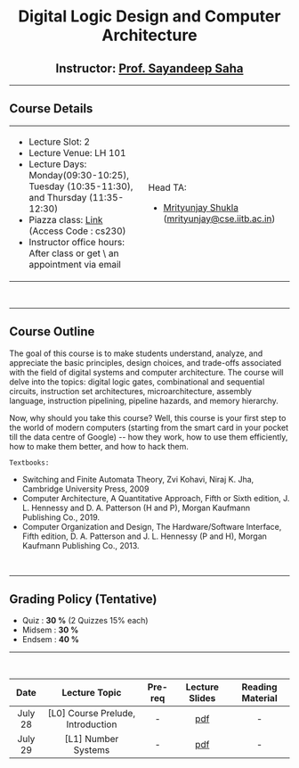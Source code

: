 <center>
    <h1>Digital Logic Design and Computer Architecture</h1>
    <h2>Instructor: <a href="https://sites.google.com/view/sayandeepsaha/home" target=_blank>Prof. Sayandeep Saha</a></h2>
</center>

---------

<h2>Course Details</h2>


<table>

<tr>
<td>

* Lecture Slot: 2
* Lecture Venue: LH 101
* Lecture Days: Monday(09:30-10:25), Tuesday (10:35-11:30), and Thursday (11:35-12:30)
* Piazza class: [Link](https://piazza.com/iit_bombay/summer2025/cs230) (Access Code : cs230)
* Instructor office hours: After class or get \ an appointment via email

</td>
<td>

Head TA:
- [Mrityunjay Shukla](https://mrityunjayshukla411.github.io/) (mrityunjay@cse.iitb.ac.in)

</td>
</tr>
</table>

<br>

---------

<h2>Course Outline</h2>
The goal of this course is to make students understand, analyze, and appreciate the basic principles, design choices, and trade-offs associated with the field of digital systems and computer architecture. The course will delve into the topics: digital logic gates, combinational and sequential circuits, instruction set architectures, microarchitecture, assembly language, instruction pipelining, pipeline hazards, and memory hierarchy.

Now, why should you take this course? Well, this course is your first step to the world of modern computers (starting from the smart card in your pocket till the data centre of Google) -- how they work, how to use them efficiently, how to make them better, and how to hack them.

`Textbooks:`
* Switching and Finite Automata Theory,  Zvi Kohavi, Niraj K. Jha, Cambridge University Press, 2009
* Computer Architecture, A Quantitative Approach, Fifth or Sixth edition, J. L. Hennessy and D. A. Patterson (H and P), Morgan Kaufmann Publishing Co., 2019.
* Computer Organization and Design, The Hardware/Software Interface, Fifth edition, D. A. Patterson and J. L. Hennessy (P and H), Morgan Kaufmann Publishing Co., 2013.

<br>

---------

<h2>Grading Policy (Tentative)</h2>

- Quiz                     : **30 %** (2 Quizzes 15% each)
- Midsem                   : **30 %**
- Endsem                   : **40 %**

---------
<br>

|   Date    | Lecture Topic | Pre-req |  Lecture Slides  |  Reading Material  |
| :-------------: | :--------------------------------------------: | :-------------: | :-------------: | :-------------: |
|   July 28  |  [L0] Course Prelude, Introduction | - | [pdf](./downloadables//Lec_0_Introduction.pdf) |  -  |
|   July 29  |  [L1] Number Systems | - | [pdf](./downloadables//Lec_1_Number_Systems.pdf) |  -  |
<!--
|   Jan 10  |  Intro to Theoretical Cryptography |  -  | [pdf](./downloadables/lec_slides/ISC_lec2.pdf)  |  Intro to Modern Cryptography, Chapters 2 to 3.4 <br>[pdf](./downloadables/ref_books/intro_to_modern_crypto-chap_2-3.4.pdf)  |
|   Jan 15  |  Introduction to Block Ciphers |  Bayes theorem, Basic probability, Boolean algebra  |  [pdf](./downloadables/lec_slides/ISC_lec3.pdf)  |  -  |
|   Jan 17  |  Hardware Design using Verilog |  Digital logic design, Verilog (see the resources on webpage and also [asic-world.com](https://asic-world.com/verilog/index.html))  | [pdf](./downloadables/lec_slides/ISC_lec4.pdf)  |  Prof. Debdeep Mukhopadhyay's lecture on Algorithm to Hardware <br>[video](https://www.youtube.com/watch?v=sACVot8QFWY&list=PLQBbcgo55TX-7vygatpMHOOtgflvYtkeZ&index=3)  |
|   Jan 22  |  Some Essential Concepts in Hardware Design  |  -  |  [pdf](./downloadables/lec_slides/ISC_lec5.pdf)  |  -  |
|   Jan 24  |  Finite Field and Hardware |  [pdf](./downloadables/lec_slides/ISC_lec6_prereq.pdf)  |  [pdf](./downloadables/lec_slides/ISC_lec6.pdf) | hard copy (due to some copyright issues) of a book will be provided in next class   |
|   Jan 29  |  The Anatomy of AES |  -  |  [pdf](./downloadables/lec_slides/ISC_lec7.pdf) |  -  |
|   Jan 31  |  Field Isomorphism  |  -  |  [pdf](./downloadables/lec_slides/ISC_lec8.pdf) |  -  |
|   Feb 5, 7  |  Composite Field Mapping  |  -  |  [pdf](./downloadables/lec_slides/ISC_lec9_10.pdf) |  -  |
| Feb 12, 19, 21 | Entering the world of attacks | - | [pdf](./downloadables/lec_slides/ISC_lec11_13.pdf) | - |
| Mar 05, 07 | Entering the world of attacks (from page 72) | - | [pdf](./downloadables/lec_slides/ISC_lec11_15.pdf) | - |
| Mar 12, 19 | Entering the world of attacks (from page 117) | - | [pdf](./downloadables/lec_slides/ISC_lec11_17.pdf) | - |
| Mar 21, 26 | Side channel attack countermeasures | - | [pdf](./downloadables/lec_slides/ISC_lec18_19.pdf) | - |
| Mar 28 | Fault Attacks | - | [pdf](./downloadables/lec_slides/ISC_lec20.pdf) | - |
| Apr 2 | Fault Attacks (from page 35) | - | [pdf](./downloadables/lec_slides/ISC_lec21.pdf) | - |
| Apr 4 | Fault Attacks (from page 64) | - | [pdf](./downloadables/lec_slides/ISC_lec22.pdf) | - |

-->
